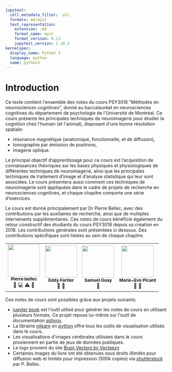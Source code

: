 ```yaml
---
jupytext:
  cell_metadata_filter: -all
  formats: md:myst
  text_representation:
    extension: .md
    format_name: myst
    format_version: 0.13
    jupytext_version: 1.10.3
kernelspec:
  display_name: Python 3
  language: python
  name: python3
---
```


# Introduction

Ce texte contient l'ensemble des notes du cours PSY3018 "Méthodes en neurosciences cognitives", donné au baccalauréat en neurosciences cognitives du département de psychologie de l'Université de Montréal. Ce cours présente les principales techniques de neuroimagerie pour étudier la cognition chez l'humain (et l'animal), disposant d'une bonne résolution spatiale:
 * résonance magnétique (anatomique, fonctionnelle, et de diffusion),
 * tomographie par émission de positrons,
 * imagerie optique.

Le principal objectif d’apprentissage pour ce cours est l’acquisition de connaissances théoriques sur les bases physiques et physiologiques de différentes techniques de neuroimagerie, ainsi que les principales techniques de traitement d’image et d’analyse statistique qui leur sont associées. Le cours présentera aussi comment ces techniques de neuroimagerie sont appliquées dans le cadre de projets de recherche en neurosciences cognitives, et chaque chapitre comporte une série d'exercices.

Le cours est donné principalement par Dr Pierre Bellec, avec des contributions par les auxiliaires de recherche, ainsi que de multiples intervenants supplémentaires. Ces notes de cours bénéficie également du retour constructif des étudiants du cours PSY3018 depuis sa création en 2018. Les contributions générales sont présentées ci dessous. Des contributions spécifiques sont listées au sein de chaque chapitre.

<table>
  <tr>
    <td align="center">
      <a href="https://github.com/pbellec">
        <img src="https://avatars.githubusercontent.com/u/1670887?v=4?s=100" width="100px;" alt=""/>
        <br /><sub><b>Pierre bellec</b></sub>
      </a>
      <br />
        <a title="Contenu">🤔</a>
        <a title="Code">💻</a>
        <a title="Quizz">⚠️</a>
        <a title="Révision du texte">👀</a>
    </td>
    <td align="center">
      <a href="https://github.com/eddyfortier">
        <img src="https://avatars.githubusercontent.com/u/72314243?v=4?s=100" width="100px;" alt=""/>
        <br /><sub><b>Eddy Fortier</b></sub>
      </a>
      <br />
        <a title="Contenu">🤔</a>
        <a title="Révision du texte">👀</a>
    </td>
    <td align="center">
      <a href="https://github.com/SamGuay">
        <img src="https://avatars.githubusercontent.com/u/30598330?v=4?s=100" width="100px;" alt=""/>
        <br /><sub><b>Samuel Guay</b></sub>
      </a>
      <br />
        <a title="Révision du texte">👀</a>
    </td>
    <td align="center">
      <a href="https://github.com/me-pic">
        <img src="https://avatars.githubusercontent.com/u/77584086?v=4?s=100" width="100px;" alt=""/>
        <br /><sub><b>Marie-Eve Picard</b></sub>
      </a>
      <br />
        <a title="Contenu">🤔</a>
        <a title="Révision du texte">👀</a>
    </td>
  </tr>
</table>

Ces notes de cours sont possibles grâce aux projets suivants:
 * [jupyter book](https://jupyterbook.org) est l'outil utilisé pour générer les notes de cours en utilisant plusieurs formats. Ce projet repose lui-même sur l'outil de documentation [sphynx](https://www.sphinx-doc.org).
 * La librairie [nilearn](https://nilearn.github.io/) en [python](https://www.python.org/) offre tous les outils de visualisation utilisés dans le cours.
 * Les visualisations d'images cérébrales utilisées dans le cours proviennent en partie de jeux de données publiques.
 * Le logo provient du site <a href="https://www.vecteezy.com/free-vector/brain">Brain Vectors by Vecteezy</a>
 * Certaines images du livre ont été obtenues sous droits illimités pour diffusion web et limités pour impression (500k copies) via [shutterstock](https://www.shutterstock.com) par P. Bellec.
